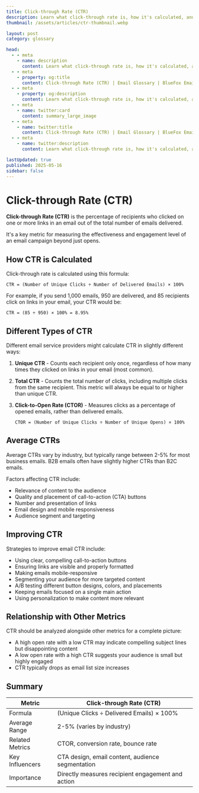 ```yaml
---
title: Click-through Rate (CTR)
description: Learn what click-through rate is, how it's calculated, and why it's important for measuring email campaign effectiveness.
thumbnail: /assets/articles/ctr-thumbnail.webp

layout: post
category: glossary

head:
  - - meta
    - name: description
      content: Learn what click-through rate is, how it's calculated, and why it's important for measuring email campaign effectiveness.
  - - meta
    - property: og:title
      content: Click-through Rate (CTR) | Email Glossary | BlueFox Email
  - - meta
    - property: og:description
      content: Learn what click-through rate is, how it's calculated, and why it's important for measuring email campaign effectiveness.
  - - meta
    - name: twitter:card
      content: summary_large_image
  - - meta
    - name: twitter:title
      content: Click-through Rate (CTR) | Email Glossary | BlueFox Email
  - - meta
    - name: twitter:description
      content: Learn what click-through rate is, how it's calculated, and why it's important for measuring email campaign effectiveness.

lastUpdated: true
published: 2025-05-16
sidebar: false
---
```


# Click-through Rate (CTR)

**Click-through Rate (CTR)** is the percentage of recipients who clicked on one or more links in an email out of the total number of emails delivered.

It's a key metric for measuring the effectiveness and engagement level of an email campaign beyond just opens.

## How CTR is Calculated

Click-through rate is calculated using this formula:

```
CTR = (Number of Unique Clicks ÷ Number of Delivered Emails) × 100%
```

For example, if you send 1,000 emails, 950 are delivered, and 85 recipients click on links in your email, your CTR would be:

```
CTR = (85 ÷ 950) × 100% = 8.95%
```

## Different Types of CTR

Different email service providers might calculate CTR in slightly different ways:

1. **Unique CTR** - Counts each recipient only once, regardless of how many times they clicked on links in your email (most common).

2. **Total CTR** - Counts the total number of clicks, including multiple clicks from the same recipient. This metric will always be equal to or higher than unique CTR.

3. **Click-to-Open Rate (CTOR)** - Measures clicks as a percentage of opened emails, rather than delivered emails.
   ```
   CTOR = (Number of Unique Clicks ÷ Number of Unique Opens) × 100%
   ```

## Average CTRs

Average CTRs vary by industry, but typically range between 2-5% for most business emails. B2B emails often have slightly higher CTRs than B2C emails.

Factors affecting CTR include:

- Relevance of content to the audience
- Quality and placement of call-to-action (CTA) buttons
- Number and presentation of links
- Email design and mobile responsiveness
- Audience segment and targeting

## Improving CTR

Strategies to improve email CTR include:

- Using clear, compelling call-to-action buttons
- Ensuring links are visible and properly formatted
- Making emails mobile-responsive
- Segmenting your audience for more targeted content
- A/B testing different button designs, colors, and placements
- Keeping emails focused on a single main action
- Using personalization to make content more relevant

## Relationship with Other Metrics

CTR should be analyzed alongside other metrics for a complete picture:

- A high open rate with a low CTR may indicate compelling subject lines but disappointing content
- A low open rate with a high CTR suggests your audience is small but highly engaged
- CTR typically drops as email list size increases

## Summary

| Metric | Click-through Rate (CTR) |
|--------|--------------------------|
| Formula | (Unique Clicks ÷ Delivered Emails) × 100% |
| Average Range | 2-5% (varies by industry) |
| Related Metrics | CTOR, conversion rate, bounce rate |
| Key Influencers | CTA design, email content, audience segmentation |
| Importance | Directly measures recipient engagement and action |
